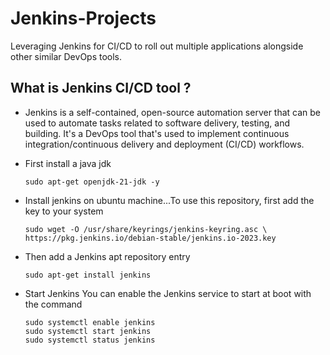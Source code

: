 # Jenkins-Projects
Leveraging Jenkins for CI/CD to roll out multiple applications alongside other similar DevOps tools.

## What is Jenkins CI/CD tool ?
  - Jenkins is a self-contained, open-source automation server that can be used to automate tasks related
to software delivery, testing, and building. It's a DevOps tool that's used to implement continuous
integration/continuous delivery and deployment (CI/CD) workflows.

- First install a java jdk

      sudo apt-get openjdk-21-jdk -y
    
- Install jenkins on ubuntu machine...To use this repository, first add the key to your system

      sudo wget -O /usr/share/keyrings/jenkins-keyring.asc \
      https://pkg.jenkins.io/debian-stable/jenkins.io-2023.key
    
- Then add a Jenkins apt repository entry

      sudo apt-get install jenkins

- Start Jenkins
You can enable the Jenkins service to start at boot with the command

      sudo systemctl enable jenkins
      sudo systemctl start jenkins
      sudo systemctl status jenkins


    

